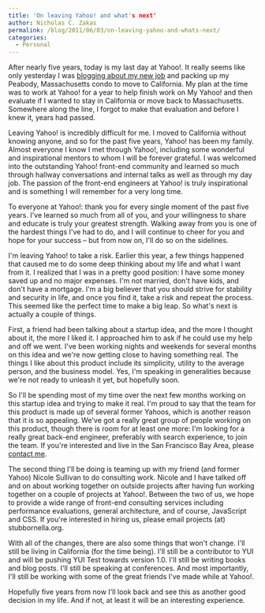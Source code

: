 ```yaml
---
title: 'On leaving Yahoo! and what's next'
author: Nicholas C. Zakas
permalink: /blog/2011/06/03/on-leaving-yahoo-and-whats-next/
categories:
  - Personal
---
```

After nearly five years, today is my last day at Yahoo!. It really seems like only yesterday I was [blogging about my new job][1] and packing up my Peabody, Massachusetts condo to move to California. My plan at the time was to work at Yahoo! for a year to help finish work on My Yahoo! and then evaluate if I wanted to stay in California or move back to Massachusetts. Somewhere along the line, I forgot to make that evaluation and before I knew it, years had passed.

Leaving Yahoo! is incredibly difficult for me. I moved to California without knowing anyone, and so for the past five years, Yahoo! has been my family. Almost everyone I know I met through Yahoo!, including some wonderful and inspirational mentors to whom I will be forever grateful. I was welcomed into the outstanding Yahoo! front-end community and learned so much through hallway conversations and internal talks as well as through my day job. The passion of the front-end engineers at Yahoo! is truly inspirational and is something I will remember for a very long time.

To everyone at Yahoo!: thank you for every single moment of the past five years. I've learned so much from all of you, and your willingness to share and educate is truly your greatest strength. Walking away from you is one of the hardest things I've had to do, and I will continue to cheer for you and hope for your success &#8211; but from now on, I'll do so on the sidelines.

I'm leaving Yahoo! to take a risk. Earlier this year, a few things happened that caused me to do some deep thinking about my life and what I want from it. I realized that I was in a pretty good position: I have some money saved up and no major expenses. I'm not married, don't have kids, and don't have a mortgage. I'm a big believer that you should strive for stability and security in life, and once you find it, take a risk and repeat the process. This seemed like the perfect time to make a big leap. So what's next is actually a couple of things.

First, a friend had been talking about a startup idea, and the more I thought about it, the more I liked it. I approached him to ask if he could use my help and off we went. I've been working nights and weekends for several months on this idea and we're now getting close to having something real. The things I like about this product include its simplicity, utility to the average person, and the business model. Yes, I'm speaking in generalities because we're not ready to unleash it yet, but hopefully soon.

So I'll be spending most of my time over the next few months working on this startup idea and trying to make it real. I'm proud to say that the team for this product is made up of several former Yahoos, which is another reason that it is so appealing. We've got a really great group of people working on this product, though there is room for at least one more: I'm looking for a really great back-end engineer, preferably with search experience, to join the team. If you're interested and live in the San Francisco Bay Area, please [contact me][2].

The second thing I'll be doing is teaming up with my friend (and former Yahoo) Nicole Sullivan to do consulting work. Nicole and I have talked off and on about working together on outside projects after having fun working together on a couple of projects at Yahoo!. Between the two of us, we hope to provide a wide range of front-end consulting services including performance evaluations, general architecture, and of course, JavaScript and CSS. If you're interested in hiring us, please email projects (at) stubbornella.org.

With all of the changes, there are also some things that won't change. I'll still be living in California (for the time being). I'll still be a contributor to YUI and will be pushing YUI Test towards version 1.0. I'll still be writing books and blog posts. I'll still be speaking at conferences. And most importantly, I'll still be working with some of the great friends I've made while at Yahoo!.

Hopefully five years from now I'll look back and see this as another good decision in my life. And if not, at least it will be an interesting experience.

 [1]: http://www.nicholaszakas.com/2006/06/08/i-m-a-yahoo/
 [2]: {{site.url}}/contact
